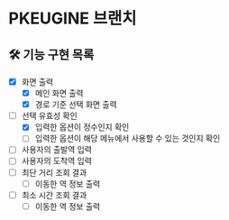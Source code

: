 # PKEUGINE 브랜치

## 🛠 기능 구현 목록

- [x] 화면 출력
    - [x] 메인 화면 출력
    - [x] 경로 기준 선택 화면 출력
- [ ] 선택 유효성 확인
    - [x] 입력한 옵션이 정수인지 확인
    - [ ] 입력한 옵션이 해당 메뉴에서 사용할 수 있는 것인지 확인
- [ ] 사용자의 출발역 입력
- [ ] 사용자의 도착역 입력
- [ ] 최단 거리 조회 결과
    - [ ] 이동한 역 정보 출력
- [ ] 최소 시간 조회 결과
    - [ ] 이동한 역 정보 출력